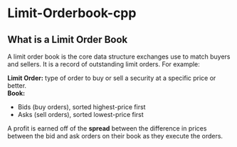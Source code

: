 # Limit-Orderbook-cpp

## What is a Limit Order Book

A limit order book is the core data structure exchanges use to match buyers and sellers. It is a record of outstanding limit orders. For example: <br>

**Limit Order:** type of order to buy or sell a security at a specific price or better. <br>
**Book:** <br>
- Bids (buy orders), sorted highest-price first <br>
- Asks (sell orders), sorted lowest-price first <br>

A profit is earned off of the **spread** between the difference in prices between the bid and ask orders on their book as they execute the orders.
  
